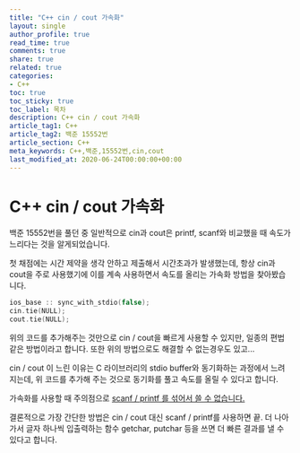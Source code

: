 ```yaml
---
title: "C++ cin / cout 가속화"
layout: single
author_profile: true
read_time: true
comments: true
share: true
related: true
categories:
- C++
toc: true
toc_sticky: true
toc_label: 목차
description: C++ cin / cout 가속화
article_tag1: C++
article_tag2: 백준 15552번
article_section: C++
meta_keywords: C++,백준,15552번,cin,cout
last_modified_at: 2020-06-24T00:00:00+00:00
---
```


# C++ cin / cout 가속화

백준 15552번을 풀던 중 일반적으로 cin과 cout은 printf, scanf와 비교했을 때 속도가 느리다는 것을 알게되었습니다.

첫 채점에는 시간 제약을 생각 안하고 제출해서 시간초과가 발생했는데, 항상 cin과 cout을 주로 사용했기에 이를 계속 사용하면서 속도를 올리는 가속화 방법을 찾아봤습니다.

```cpp
ios_base :: sync_with_stdio(false);
cin.tie(NULL);
cout.tie(NULL);
```

위의 코드를 추가해주는 것만으로 cin / cout을 빠르게 사용할 수 있지만, 일종의 편법같은 방법이라고 합니다. 또한 위의 방법으로도 해결할 수 없는경우도 있고...

cin / cout 이 느린 이유는 C 라이브러리의 stdio buffer와 동기화하는 과정에서 느려지는데, 위 코드를 추가해 주는 것으로 동기화를 풀고 속도를 올릴 수 있다고 합니다.

가속화를 사용할 때 주의점으로 <u>scanf / printf 를 섞어서 쓸 수 없습니다.</u>

결론적으로 가장 간단한 방법은 cin / cout 대신 scanf / printf를 사용하면 끝. 더 나아가서 글자 하나씩 입출력하는 함수 getchar, putchar 등을 쓰면 더 빠른 결과를 낼 수 있다고 합니다.
